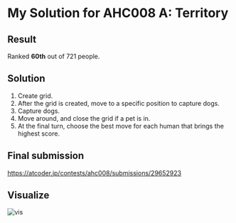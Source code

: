 # My Solution for AHC008 A: Territory

## Result

Ranked **60th** out of 721 people.

## Solution

1. Create grid.
2. After the grid is created, move to a specific position to capture dogs.
3. Capture dogs.
4. Move around, and close the grid if a pet is in.
5. At the final turn, choose the best move for each human that brings the highest score.

## Final submission

https://atcoder.jp/contests/ahc008/submissions/29652923

## Visualize

![vis](https://user-images.githubusercontent.com/64118114/155867797-6138dc95-e140-4f3c-a19c-78c84a8f78e3.gif)
